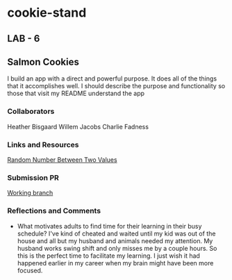 # cookie-stand

## LAB - 6

## Salmon Cookies

I build an app with a direct and powerful purpose. It does all of the things that it accomplishes well. I should describe the purpose and functionality so those that visit my README understand the app

### Collaborators

Heather Bisgaard
Willem Jacobs
Charlie Fadness

### Links and Resources

[Random Number Between Two Values](https://developer.mozilla.org/en-US/docs/Web/JavaScript/Reference/Global_Objects/Math/random)

### Submission PR

[Working branch](https://github.com/vbchomp/cookie-stand/pull/new/cookie)

### Reflections and Comments

- What motivates adults to find time for their learning in their busy schedule? I've kind of cheated and waited until my kid was out of the house and all but my husband and animals needed my attention. My husband works swing shift and only misses me by a couple hours. So this is the perfect time to facilitate my learning. I just wish it had happened earlier in my career when my brain might have been more focused.
